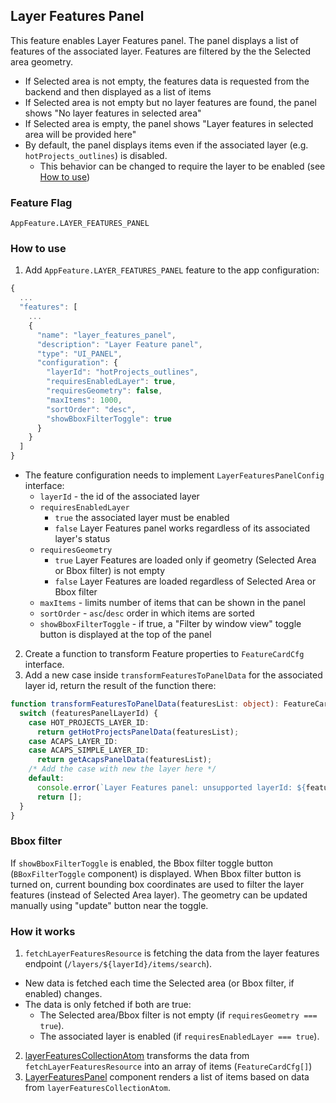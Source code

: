 ## Layer Features Panel

This feature enables Layer Features panel. The panel displays a list of features of the associated layer. Features are filtered by the the Selected area geometry.

- If Selected area is not empty, the features data is requested from the backend and then displayed as a list of items
- If Selected area is not empty but no layer features are found, the panel shows "No layer features in selected area"
- If Selected area is empty, the panel shows "Layer features in selected area will be provided here"
- By default, the panel displays items even if the associated layer (e.g. `hotProjects_outlines`) is disabled.
  - This behavior can be changed to require the layer to be enabled (see [How to use](#how-to-use))

### Feature Flag

`AppFeature.LAYER_FEATURES_PANEL`

### How to use

1. Add `AppFeature.LAYER_FEATURES_PANEL` feature to the app configuration:

```ts
{
  ...
  "features": [
    ...
    {
      "name": "layer_features_panel",
      "description": "Layer Feature panel",
      "type": "UI_PANEL",
      "configuration": {
        "layerId": "hotProjects_outlines",
        "requiresEnabledLayer": true,
        "requiresGeometry": false,
        "maxItems": 1000,
        "sortOrder": "desc",
        "showBboxFilterToggle": true
      }
    }
  ]
}
```

- The feature configuration needs to implement `LayerFeaturesPanelConfig` interface:
  - `layerId` - the id of the associated layer
  - `requiresEnabledLayer`
    - `true` the associated layer must be enabled
    - `false` Layer Features panel works regardless of its associated layer's status
  - `requiresGeometry`
    - `true` Layer Features are loaded only if geometry (Selected Area or Bbox filter) is not empty
    - `false` Layer Features are loaded regardless of Selected Area or Bbox filter
  - `maxItems` - limits number of items that can be shown in the panel
  - `sortOrder` - `asc`/`desc` order in which items are sorted
  - `showBboxFilterToggle` - if true, a "Filter by window view" toggle button is displayed at the top of the panel

2. Create a function to transform Feature properties to `FeatureCardCfg` interface.
3. Add a new case inside `transformFeaturesToPanelData` for the associated layer id, return the result of the function there:

```ts
function transformFeaturesToPanelData(featuresList: object): FeatureCardCfg[] {
  switch (featuresPanelLayerId) {
    case HOT_PROJECTS_LAYER_ID:
      return getHotProjectsPanelData(featuresList);
    case ACAPS_LAYER_ID:
    case ACAPS_SIMPLE_LAYER_ID:
      return getAcapsPanelData(featuresList);
    /* Add the case with new the layer here */
    default:
      console.error(`Layer Features panel: unsupported layerId: ${featuresPanelLayerId}`);
      return [];
  }
}
```

### Bbox filter

If `showBboxFilterToggle` is enabled, the Bbox filter toggle button (`BBoxFilterToggle` component) is displayed.
When Bbox filter button is turned on, current bounding box coordinates are used to filter the layer features (instead of Selected Area layer). The geometry can be updated manually using "update" button near the toggle.

### How it works

1. `fetchLayerFeaturesResource` is fetching the data from the layer features endpoint (`/layers/${layerId}/items/search`).

- New data is fetched each time the Selected area (or Bbox filter, if enabled) changes.
- The data is only fetched if both are true:
  - The Selected area/Bbox filter is not empty (if `requiresGeometry === true`).
  - The associated layer is enabled (if `requiresEnabledLayer === true`).

2. [layerFeaturesCollectionAtom](./atoms/layerFeaturesCollectionAtom.ts) transforms the data from `fetchLayerFeaturesResource` into an array of items (`FeatureCardCfg[]`)
3. [LayerFeaturesPanel](./components/LayerFeaturesPanel/index.tsx) component renders a list of items based on data from `layerFeaturesCollectionAtom`.
